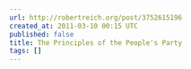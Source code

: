 ```yaml
---
url: http://robertreich.org/post/3752615196
created_at: 2011-03-10 00:15 UTC
published: false
title: The Principles of the People's Party
tags: []
---
```



